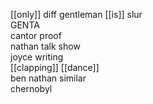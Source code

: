 [[only]] diff gentleman [[is]] slur  
GENTA  
cantor proof  
nathan talk show  
joyce writing  
[[clapping]] [[dance]]  
ben nathan similar  
chernobyl  